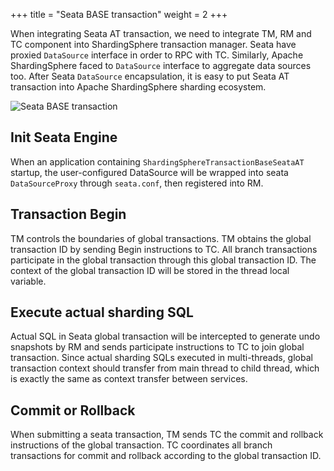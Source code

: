 +++
title = "Seata BASE transaction"
weight = 2
+++

When integrating Seata AT transaction, we need to integrate TM, RM and TC component into ShardingSphere transaction manager. 
Seata have proxied `DataSource` interface in order to RPC with TC. 
Similarly, Apache ShardingSphere faced to `DataSource` interface to aggregate data sources too. 
After Seata `DataSource` encapsulation, it is easy to put Seata AT transaction into Apache ShardingSphere sharding ecosystem.


![Seata BASE transaction](https://shardingsphere.apache.org/document/current/img/transaction/sharding-transaciton-base-seata-at-design.png)

## Init Seata Engine

When an application containing `ShardingSphereTransactionBaseSeataAT` startup, the user-configured DataSource will be wrapped into seata `DataSourceProxy` through `seata.conf`, then registered into RM.

## Transaction Begin

TM controls the boundaries of global transactions. TM obtains the global transaction ID by sending Begin instructions to TC. 
All branch transactions participate in the global transaction through this global transaction ID. 
The context of the global transaction ID will be stored in the thread local variable.

## Execute actual sharding SQL

Actual SQL in Seata global transaction will be intercepted to generate undo snapshots by RM and sends participate instructions to TC to join global transaction. 
Since actual sharding SQLs executed in multi-threads, global transaction context should transfer from main thread to child thread, which is exactly the same as context transfer between services.

## Commit or Rollback

When submitting a seata transaction, TM sends TC the commit and rollback instructions of the global transaction. TC coordinates all branch transactions for commit and rollback according to the global transaction ID.
